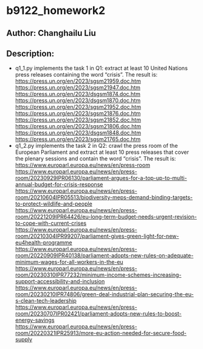 # b9122_homework2
## Author: Changhailu Liu
## Description:
- q1_1.py implements the task 1 in Q1: extract at least 10 United Nations press releases containing the word “crisis”.
  The result is:
  https://press.un.org/en/2023/sgsm21959.doc.htm  
  https://press.un.org/en/2023/sgsm21947.doc.htm  
  https://press.un.org/en/2023/dsgsm1874.doc.htm  
  https://press.un.org/en/2023/dsgsm1870.doc.htm  
  https://press.un.org/en/2023/sgsm21952.doc.htm  
  https://press.un.org/en/2023/sgsm21876.doc.htm  
  https://press.un.org/en/2023/sgsm21852.doc.htm  
  https://press.un.org/en/2023/sgsm21806.doc.htm  
  https://press.un.org/en/2023/dsgsm1848.doc.htm   
  https://press.un.org/en/2023/sgsm21765.doc.htm  
- q1_2.py implements the task 2 in Q2: crawl the press room of the European Parliament and extract at least 10 press releases that cover the plenary sessions and contain the word “crisis”.
  The result is:
  https://www.europarl.europa.eu/news/en/press-room  
  https://www.europarl.europa.eu/news/en/press-room/20230929IPR06130/parliament-argues-for-a-top-up-to-multi-annual-budget-for-crisis-response  
  https://www.europarl.europa.eu/news/en/press-room/20210604IPR05513/biodiversity-meps-demand-binding-targets-to-protect-wildlife-and-people  
  https://www.europarl.europa.eu/news/en/press-room/20221209IPR64426/eu-long-term-budget-needs-urgent-revision-to-cope-with-current-crises  
  https://www.europarl.europa.eu/news/en/press-room/20210304IPR99207/parliament-gives-green-light-for-new-eu4health-programme  
  https://www.europarl.europa.eu/news/en/press-room/20220909IPR40138/parliament-adopts-new-rules-on-adequate-minimum-wages-for-all-workers-in-the-eu  
  https://www.europarl.europa.eu/news/en/press-room/20230310IPR77232/minimum-income-schemes-increasing-support-accessibility-and-inclusion  
  https://www.europarl.europa.eu/news/en/press-room/20230210IPR74806/green-deal-industrial-plan-securing-the-eu-s-clean-tech-leadership  
  https://www.europarl.europa.eu/news/en/press-room/20230707IPR02421/parliament-adopts-new-rules-to-boost-energy-savings  
  https://www.europarl.europa.eu/news/en/press-room/20220321IPR25913/more-eu-action-needed-for-secure-food-supply
  
